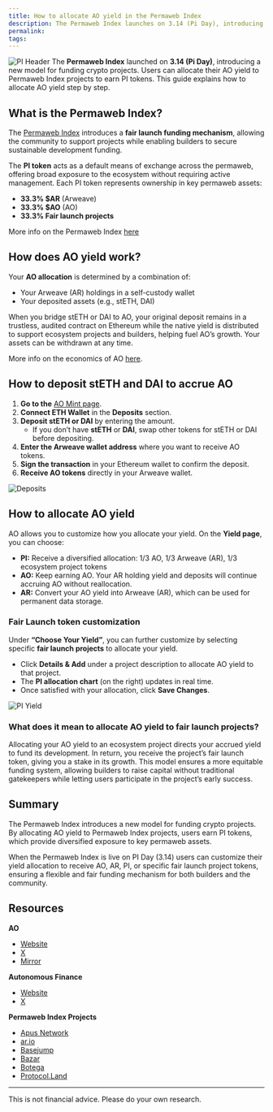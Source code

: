 ```yaml
---
title: How to allocate AO yield in the Permaweb Index
description: The Permaweb Index launches on 3.14 (Pi Day), introducing a new model for funding crypto projects.This guide explains how to allocate AO yield step by step.
permalink:
tags:
---
```


![PI Header](/static/images/pi-header.png)
The **Permaweb Index** launched on **3.14 (Pi Day)**, introducing a new model for funding crypto projects. Users can allocate their AO yield to Permaweb Index projects to earn PI tokens. This guide explains how to allocate AO yield step by step.

## What is the Permaweb Index?

The [Permaweb Index](https://ao.arweave.net/#/mint/deposits/) introduces a **fair launch funding mechanism**, allowing the community to support projects while enabling builders to secure sustainable development funding.

The **PI token** acts as a default means of exchange across the permaweb, offering broad exposure to the ecosystem without requiring active management. Each PI token represents ownership in key permaweb assets:

- **33.3% $AR** (Arweave)
- **33.3% $AO** (AO)
- **33.3% Fair launch projects**

More info on the Permaweb Index [here](permaweb-index.md)

## How does AO yield work?

Your **AO allocation** is determined by a combination of:

- Your Arweave (AR) holdings in a self-custody wallet
- Your deposited assets (e.g., stETH, DAI)

When you bridge stETH or DAI to AO, your original deposit remains in a trustless, audited contract on Ethereum while the native yield is distributed to support ecosystem projects and builders, helping fuel AO’s growth. Your assets can be withdrawn at any time.

More info on the economics of AO [here](https://mirror.xyz/0x1EE4bE8670E8Bd7E9E2E366F530467030BE4C840/-UWra0q0KWecSpgg2-c37dbZ0lnOMEScEEkabVm9qaQ).

## How to deposit stETH and DAI to accrue AO

1. **Go to the** [AO Mint page](https://ao.arweave.net/#/mint/deposits/).
2. **Connect ETH Wallet** in the **Deposits** section.
3. **Deposit stETH or DAI** by entering the amount.
   - If you don’t have **stETH** or **DAI**, swap other tokens for stETH or DAI before depositing.
4. **Enter the Arweave wallet address** where you want to receive AO tokens.
5. **Sign the transaction** in your Ethereum wallet to confirm the deposit.
6. **Receive AO tokens** directly in your Arweave wallet.

![Deposits](/static/images/deposit.gif)

## How to allocate AO yield

AO allows you to customize how you allocate your yield. On the **Yield page**, you can choose:

- **PI:** Receive a diversified allocation: 1/3 AO, 1/3 Arweave (AR), 1/3 ecosystem project tokens
- **AO:** Keep earning AO. Your AR holding yield and deposits will continue accruing AO without reallocation.
- **AR:** Convert your AO yield into Arweave (AR), which can be used for permanent data storage.

### Fair Launch token customization

Under **“Choose Your Yield”**, you can further customize by selecting specific **fair launch projects** to allocate your yield.

- Click **Details & Add** under a project description to allocate AO yield to that project.
- The **PI allocation chart** (on the right) updates in real time.
- Once satisfied with your allocation, click **Save Changes**.

![PI Yield](/static/images/yield.gif)

### What does it mean to allocate AO yield to fair launch projects?

Allocating your AO yield to an ecosystem project directs your accrued yield to fund its development. In return, you receive the project’s fair launch token, giving you a stake in its growth. This model ensures a more equitable funding system, allowing builders to raise capital without traditional gatekeepers while letting users participate in the project’s early success.

## Summary

The Permaweb Index introduces a new model for funding crypto projects. By allocating AO yield to Permaweb Index projects, users earn PI tokens, which provide diversified exposure to key permaweb assets.

When the Permaweb Index is live on PI Day (3.14) users can customize their yield allocation to receive AO, AR, PI, or specific fair launch project tokens, ensuring a flexible and fair funding mechanism for both builders and the community.

## Resources

**AO**

- [Website](https://ao.arweave.net/)
- [X](https://x.com/aoTheComputer)
- [Mirror](https://mirror.xyz/0x1EE4bE8670E8Bd7E9E2E366F530467030BE4C840)

**Autonomous Finance**

- [Website](https://www.autonomous.finance/)
- [X](https://x.com/autonomous_af)

**Permaweb Index Projects**

- [Apus Network](https://www.apus.network/#/)
- [ar.io](https://ar.io/)
- [Basejump](https://basejump.xyz/home)
- [Bazar](https://bazar.arweave.net/)
- [Botega](https://botega.defi.ao/)
- [Protocol.Land](https://protocol.land/)

---

This is not financial advice. Please do your own research.
